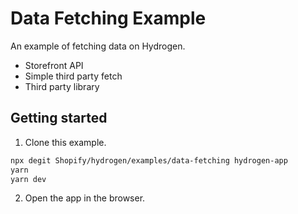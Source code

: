 # Data Fetching Example

An example of fetching data on Hydrogen.

- Storefront API
- Simple third party fetch
- Third party library

## Getting started

1. Clone this example.

```bash
npx degit Shopify/hydrogen/examples/data-fetching hydrogen-app
yarn
yarn dev
```

2. Open the app in the browser.
